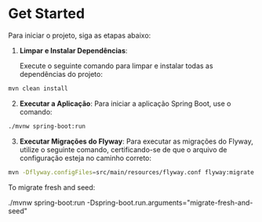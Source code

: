 # Get Started

Para iniciar o projeto, siga as etapas abaixo:

1. **Limpar e Instalar Dependências**:

   Execute o seguinte comando para limpar e instalar todas as dependências do projeto:

```bash
mvn clean install
```

2. **Executar a Aplicação**: Para iniciar a aplicação Spring Boot, use o comando:

```bash
./mvnw spring-boot:run
```

3. **Executar Migrações do Flyway**: Para executar as migrações do Flyway, utilize o seguinte comando, certificando-se de que o arquivo de configuração esteja no caminho correto:

```bash
mvn -Dflyway.configFiles=src/main/resources/flyway.conf flyway:migrate
```

To migrate fresh and seed:

./mvnw spring-boot:run -Dspring-boot.run.arguments="migrate-fresh-and-seed"
